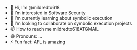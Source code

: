 - 👋 Hi, I’m @mildredto618
- 👀 I’m interested in Software Security
- 🌱 I’m currently learning about symbolic execution
- 💞️ I’m looking to collaborate on symbolic execution projects
- 📫 How to reach me mildredto618ATGMAIL
- 😄 Pronouns: ...
- ⚡ Fun fact: AFL is amazing

<!---
mildredto618/mildredto618 is a ✨ special ✨ repository because its `README.md` (this file) appears on your GitHub profile.
You can click the Preview link to take a look at your changes.
--->
